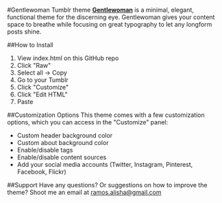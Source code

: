 #Gentlewoman Tumblr theme
**[Gentlewoman](https://gentlewoman-theme.tumblr.com)** is a minimal, elegant, functional theme for the discerning eye. Gentlewoman gives your content space to breathe while focusing on great typography to let any longform posts shine.

##How to Install
1. View index.html on this GitHub repo
2. Click "Raw"
3. Select all -> Copy
4. Go to your Tumblr
5. Click "Customize"
6. Click "Edit HTML"
7. Paste

##Customization Options
This theme comes with a few customization options, which you can access in the "Customize" panel:

* Custom header background color
* Custom about background color
* Enable/disable tags
* Enable/disable content sources
* Add your social media accounts (Twitter, Instagram, Pinterest, Facebook, Flickr)

##Support
Have any questions? Or suggestions on how to improve the theme? Shoot me an email at ramos.alisha@gmail.com
